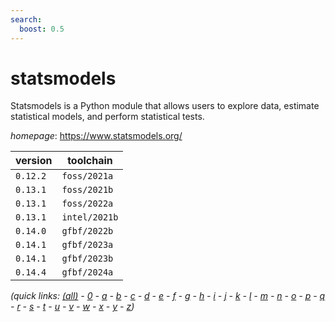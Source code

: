 ```yaml
---
search:
  boost: 0.5
---
```

# statsmodels

Statsmodels is a Python module that allows users to explore data, estimate statistical models, and perform statistical tests.

*homepage*: <https://www.statsmodels.org/>

version | toolchain
--------|----------
``0.12.2`` | ``foss/2021a``
``0.13.1`` | ``foss/2021b``
``0.13.1`` | ``foss/2022a``
``0.13.1`` | ``intel/2021b``
``0.14.0`` | ``gfbf/2022b``
``0.14.1`` | ``gfbf/2023a``
``0.14.1`` | ``gfbf/2023b``
``0.14.4`` | ``gfbf/2024a``


*(quick links: [(all)](../index.md) - [0](../0/index.md) - [a](../a/index.md) - [b](../b/index.md) - [c](../c/index.md) - [d](../d/index.md) - [e](../e/index.md) - [f](../f/index.md) - [g](../g/index.md) - [h](../h/index.md) - [i](../i/index.md) - [j](../j/index.md) - [k](../k/index.md) - [l](../l/index.md) - [m](../m/index.md) - [n](../n/index.md) - [o](../o/index.md) - [p](../p/index.md) - [q](../q/index.md) - [r](../r/index.md) - [s](../s/index.md) - [t](../t/index.md) - [u](../u/index.md) - [v](../v/index.md) - [w](../w/index.md) - [x](../x/index.md) - [y](../y/index.md) - [z](../z/index.md))*

